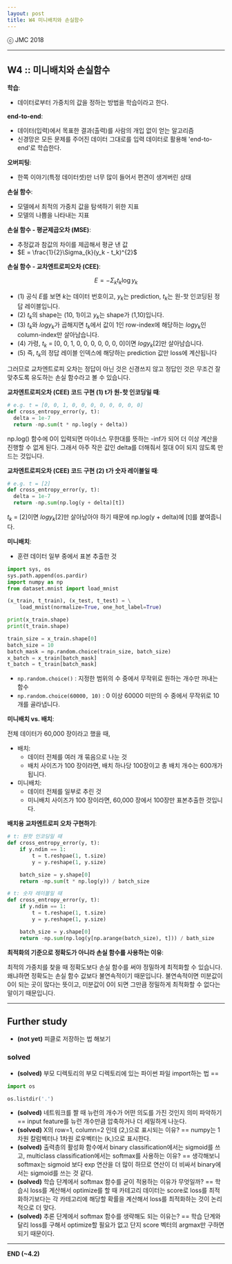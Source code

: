 ```yaml
---
layout: post
title: W4 미니배치와 손실함수
---
```


ⓒ JMC 2018

---

## W4 :: 미니배치와 손실함수

**학습**:

+ 데이터로부터 가중치의 값을 정하는 방법을 학습이라고 한다.

**end-to-end**:

+ 데이터(입력)에서 목표한 결과(출력)를 사람의 개입 없이 얻는 알고리즘
+ 신경망은 모든 문제를 주어진 데이터 그대로를 입력 데이터로 활용해 'end-to-end'로 학습한다.

**오버피팅**:

+ 한쪽 이야기(특정 데이터셋)만 너무 많이 들어서 편견이 생겨버린 상태

**손실 함수**:

+ 모델에서 최적의 가중치 값을 탐색하기 위한 지표
+ 모델의 나쁨을 나타내는 지표

**손실 함수 - 평균제곱오차 (MSE)**:

+ 추정값과 참값의 차이를 제곱해서 평균 낸 값
+ $E = \frac{1}{2}\Sigma_{k}(y_k - t_k)^{2}$

**손실 함수 - 교차엔트로피오차 (CEE)**:

$$E = -\Sigma_{k}t_{k}\log{y_k}$$

+ (1) 공식 $E$를 보면 $k$는 데이터 번호이고, $y_k$는 prediction, $t_k$는 원-핫 인코딩된 정답 레이블입니다.
+ (2) $t_k$의 shape는 (10, 1)이고 $y_k$는 shape가 (1,10)입니다.
+ (3) $t_k$와 $log{y_k}$가 곱해지면 $t_k$에서 값이 1인 row-index에 해당하는 $log{y_k}$인 column-index만 살아남습니다.
+ (4) 가령, $t_k$ = [0, 0, 1, 0, 0, 0, 0, 0, 0, 0]이면 $log{y_k}$[2]만 살아남습니다.
+ (5) 즉, $t_k$의 정답 레이블 인덱스에 해당하는 prediction 값만 loss에 계산됩니다

그러므로 교차엔트로피 오차는 정답이 아닌 것은 신경쓰지 않고 정답인 것은 무조건 잘 맞추도록 유도하는 손실 함수라고 볼 수 있습니다.

**교차엔트로피오차 (CEE) 코드 구현 (1) t가 원-핫 인코딩일 때**:

```python
# e.g. t = [0, 0, 1, 0, 0, 0, 0, 0, 0, 0, 0]
def cross_entropy_error(y, t):
  delta = 1e-7
  return -np.sum(t * np.log(y + delta))
```
np.log() 함수에 0이 입력되면 마이너스 무한대를 뜻하는 -inf가 되어 더 이상 계산을 진행할 수 없게 된다.
그래서 아주 작은 값인 delta를 더해줘서 절대 0이 되지 않도록 만드는 것입니다.

**교차엔트로피오차 (CEE) 코드 구현 (2) t가 숫자 레이블일 때**:

```python
# e.g. t = [2]
def cross_entropy_error(y, t):
  delta = 1e-7
  return -np.sum(np.log(y + delta)[t])
```

$t_k$ = [2]이면 $log{y_k}$[2]만 살아남아야 하기 때문에 np.log(y + delta)에 [t]를 붙여줍니다.

**미니배치**:

+ 훈련 데이터 일부 중에서 표본 추출한 것

```python
import sys, os
sys.path.append(os.pardir)
import numpy as np
from dataset.mnist import load_mnist

(x_train, t_train), (x_test, t_test) = \
    load_mnist(normalize=True, one_hot_label=True)

print(x_train.shape)
print(t_train.shape)

train_size = x_train.shape[0]
batch_size = 10
batch_mask = np.random.choice(train_size, batch_size)
x_batch = x_train[batch_mask]
t_batch = t_train[batch_mask]
```

+ `np.random.choice()` : 지정한 범위의 수 중에서 무작위로 원하는 개수만 꺼내는 함수
+ `np.random.choice(60000, 10)` : 0 이상 60000 미만의 수 중에서 무작위로 10개를 골라냅니다.

**미니배치 vs. 배치**:

전체 데이터가 60,000 장이라고 했을 때,

+ 배치:
    + 데이터 전체를 여러 개 묶음으로 나눈 것
    + 배치 사이즈가 100 장이라면, 배치 하나당 100장이고 총 배치 개수는 600개가 됩니다.
+ 미니배치:
    + 데이터 전체를 일부로 추린 것
    + 미니배치 사이즈가 100 장이라면, 60,000 장에서 100장만 표본추출한 것입니다.

**배치용 교차엔트로피 오차 구현하기**:

```python
# t: 원핫 인코딩일 때
def cross_entropy_error(y, t):
    if y.ndim == 1:
        t = t.reshpae(1, t.size)
        y = y.reshape(1, y.size)

    batch_size = y.shape[0]
    return -np.sum(t * np.log(y)) / batch_size
```

```python
# t: 숫자 레이블일 때
def cross_entropy_error(y, t):
    if y.ndim == 1:
        t = t.reshape(1, t.size)
        y = y.reshape(1, y.size)

    batch_size = y.shape[0]
    return -np.sum(np.log(y[np.arange(batch_size), t])) / bath_size
```

**최적화의 기준으로 정확도가 아니라 손실 함수를 사용하는 이유**:

최적의 가중치를 찾을 때 정확도보다 손실 함수를 써야 정밀하게 최적화할 수 있습니다.
왜냐하면 정확도는 손실 함수 값보다 불연속적이기 때문입니다.
불연속적이면 미분값이 0이 되는 곳이 많다는 뜻이고,
미분값이 0이 되면 그만큼 정밀하게 최적화할 수 없다는 말이기 때문입니다.


---

## Further study

+ **(not yet)** 피클로 저장하는 법 해보기

### solved

+ **(solved)** 부모 디렉토리의 부모 디렉토리에 있는 파이썬 파일 import하는 법 ==

```python
import os

os.listdir('.')
```

+ **(solved)** 네트워크를 짤 때 뉴런의 개수가 어떤 의도를 가진 것인지 의미 파악하기 == input feature를 뉴런 개수만큼 압축하거나 더 세밀하게 나눈다.
+ **(solved)** X의 row=1, column=2 인데 (2,)으로 표시되는 이유? == numpy는 1차원 칼럼벡터나 1차원 로우벡터는 (k,)으로 표시한다.
+ **(solved)** 출력층의 활성화 함수에서 binary classification에서는 sigmoid를 쓰고, multiclass classification에서는 softmax를 사용하는 이유? == 생각해보니 softmax는 sigmoid 보다 exp 연산을 더 많이 하므로 연산이 더 비싸서 binary에서는 sigmoid를 쓰는 것 같다.
+ **(solved)** 학습 단계에서 softmax 함수를 굳이 적용하는 이유가 무엇일까? == 학습시 loss를 계산해서 optimize를 할 때 카테고리 데이터는 score로 loss를 최적화하기보다는 각 카테고리에 해당할 확률을 계산해서 loss를 최적화하는 것이 논리적으로 더 맞다.
+ **(solved)** 추론 단계에서 softmax 함수를 생략해도 되는 이유는? == 학습 단계와 달리 loss를 구해서 optimize할 필요가 없고 단지 score 벡터의 argmax만 구하면 되기 때문이다.

---

**END (~4.2)**
